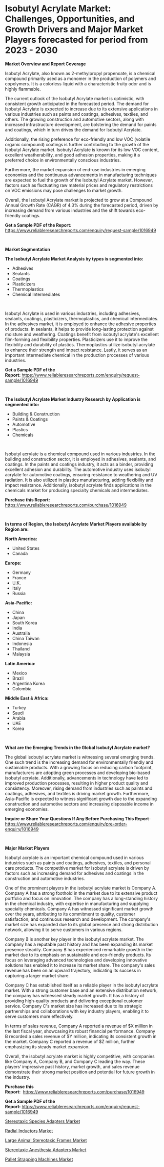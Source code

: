 <p><h1>Isobutyl Acrylate Market: Challenges, Opportunities, and Growth Drivers and Major Market Players forecasted for period from 2023 - 2030</h1></p><p><strong>Market Overview and Report Coverage</strong></p>
<p><p>Isobutyl Acrylate, also known as 2-methylpropyl propenoate, is a chemical compound primarily used as a monomer in the production of polymers and copolymers. It is a colorless liquid with a characteristic fruity odor and is highly flammable.</p><p>The current outlook of the Isobutyl Acrylate market is optimistic, with consistent growth anticipated in the forecasted period. The demand for Isobutyl Acrylate is expected to increase due to its extensive applications in various industries such as paints and coatings, adhesives, textiles, and others. The growing construction and automotive sectors, along with increased infrastructure development, are bolstering the demand for paints and coatings, which in turn drives the demand for Isobutyl Acrylate.</p><p>Additionally, the rising preference for eco-friendly and low VOC (volatile organic compound) coatings is further contributing to the growth of the Isobutyl Acrylate market. Isobutyl Acrylate is known for its low VOC content, excellent weatherability, and good adhesion properties, making it a preferred choice in environmentally conscious industries.</p><p>Furthermore, the market expansion of end-use industries in emerging economies and the continuous advancements in manufacturing techniques are expected to fuel the growth of the Isobutyl Acrylate market. However, factors such as fluctuating raw material prices and regulatory restrictions on VOC emissions may pose challenges to market growth.</p><p>Overall, the Isobutyl Acrylate market is projected to grow at a Compound Annual Growth Rate (CAGR) of 4.3% during the forecasted period, driven by increasing demand from various industries and the shift towards eco-friendly coatings.</p></p>
<p><strong>Get a Sample PDF of the Report:</strong> <a href="https://www.reliableresearchreports.com/enquiry/request-sample/1016949">https://www.reliableresearchreports.com/enquiry/request-sample/1016949</a></p>
<p>&nbsp;</p>
<p><strong>Market Segmentation</strong></p>
<p><strong>The Isobutyl Acrylate Market Analysis by types is segmented into:</strong></p>
<p><ul><li>Adhesives</li><li>Sealants</li><li>Coatings</li><li>Plasticizers</li><li>Thermoplastics</li><li>Chemical Intermediates</li></ul></p>
<p>&nbsp;</p>
<p><p>Isobutyl Acrylate is used in various industries, including adhesives, sealants, coatings, plasticizers, thermoplastics, and chemical intermediates. In the adhesives market, it is employed to enhance the adhesive properties of products. In sealants, it helps to provide long-lasting protection against moisture and weathering. Coatings benefit from isobutyl acrylate's excellent film-forming and flexibility properties. Plasticizers use it to improve the flexibility and durability of plastics. Thermoplastics utilize isobutyl acrylate to enhance their strength and impact resistance. Lastly, it serves as an important intermediate chemical in the production processes of various industries.</p></p>
<p><strong>Get a Sample PDF of the Report:</strong>&nbsp;<a href="https://www.reliableresearchreports.com/enquiry/request-sample/1016949">https://www.reliableresearchreports.com/enquiry/request-sample/1016949</a></p>
<p>&nbsp;</p>
<p><strong>The Isobutyl Acrylate Market Industry Research by Application is segmented into:</strong></p>
<p><ul><li>Building & Construction</li><li>Paints & Coatings</li><li>Automotive</li><li>Plastics</li><li>Chemicals</li></ul></p>
<p>&nbsp;</p>
<p><p>Isobutyl acrylate is a chemical compound used in various industries. In the building and construction sector, it is employed in adhesives, sealants, and coatings. In the paints and coatings industry, it acts as a binder, providing excellent adhesion and durability. The automotive industry uses isobutyl acrylate for automotive coatings, ensuring resistance to weathering and UV radiation. It is also utilized in plastics manufacturing, adding flexibility and impact resistance. Additionally, isobutyl acrylate finds applications in the chemicals market for producing specialty chemicals and intermediates.</p></p>
<p><strong>Purchase this Report:</strong>&nbsp; <a href="https://www.reliableresearchreports.com/purchase/1016949">https://www.reliableresearchreports.com/purchase/1016949</a></p>
<p>&nbsp;</p>
<p><strong>In terms of Region, the Isobutyl Acrylate Market Players available by Region are:</strong></p>
<p>
    <p> <strong> North America: </strong>
        <ul>
            <li>United States</li>
            <li>Canada</li>
        </ul>
        </p> 
    <p> <strong> Europe: </strong>
        <ul>
            <li>Germany</li>
            <li>France</li>
            <li>U.K.</li>
            <li>Italy</li>
            <li>Russia</li>
        </ul>
        </p> 
    <p> <strong> Asia-Pacific: </strong>
        <ul>
            <li>China</li>
            <li>Japan</li>
            <li>South Korea</li>
            <li>India</li>
            <li>Australia</li>
            <li>China Taiwan</li>
            <li>Indonesia</li>
            <li>Thailand</li>
            <li>Malaysia</li>
        </ul>
        </p> 
    <p> <strong> Latin America: </strong>
        <ul>
            <li>Mexico</li>
            <li>Brazil</li>
            <li>Argentina Korea</li>
            <li>Colombia</li>
        </ul>
        </p> 
    <p> <strong> Middle East & Africa: </strong>
        <ul>
            <li>Turkey</li>
            <li>Saudi</li>
            <li>Arabia</li>
            <li>UAE</li>
            <li>Korea</li>
        </ul>
    </p>
    </p>
<p>&nbsp;</p>
<p><strong>What are the Emerging Trends in the Global Isobutyl Acrylate market?</strong></p>
<p><p>The global isobutyl acrylate market is witnessing several emerging trends. One such trend is the increasing demand for environmentally friendly and sustainable products. With a growing focus on reducing carbon footprint, manufacturers are adopting green processes and developing bio-based isobutyl acrylate. Additionally, advancements in technology have led to improved production processes, resulting in higher product quality and consistency. Moreover, rising demand from industries such as paints and coatings, adhesives, and textiles is driving market growth. Furthermore, Asia-Pacific is expected to witness significant growth due to the expanding construction and automotive sectors and increasing disposable income in emerging economies.</p></p>
<p><strong>Inquire or Share Your Questions If Any Before Purchasing This Report</strong>- <a href="https://www.reliableresearchreports.com/enquiry/pre-order-enquiry/1016949">https://www.reliableresearchreports.com/enquiry/pre-order-enquiry/1016949</a></p>
<p>&nbsp;</p>
<p><strong>Major Market Players</strong></p>
<p><p>Isobutyl acrylate is an important chemical compound used in various industries such as paints and coatings, adhesives, textiles, and personal care products. The competitive market for isobutyl acrylate is driven by factors such as increasing demand for adhesives and coatings in the construction and automotive industries.</p><p>One of the prominent players in the isobutyl acrylate market is Company A. Company A has a strong foothold in the market due to its extensive product portfolio and focus on innovation. The company has a long-standing history in the chemical industry, with expertise in manufacturing and supplying specialty chemicals. Company A has witnessed significant market growth over the years, attributing to its commitment to quality, customer satisfaction, and continuous research and development. The company's market size has expanded due to its global presence and strong distribution network, allowing it to serve customers in various regions.</p><p>Company B is another key player in the isobutyl acrylate market. The company has a reputable past history and has been expanding its market presence steadily. Company B has experienced remarkable growth in the market due to its emphasis on sustainable and eco-friendly products. Its focus on leveraging advanced technologies and developing innovative solutions has enabled it to increase its market share. The company's sales revenue has been on an upward trajectory, indicating its success in capturing a larger market share.</p><p>Company C has established itself as a reliable player in the isobutyl acrylate market. With a strong customer base and an extensive distribution network, the company has witnessed steady market growth. It has a history of providing high-quality products and delivering exceptional customer service. Company C's market size has increased due to its strategic partnerships and collaborations with key industry players, enabling it to serve customers more effectively.</p><p>In terms of sales revenue, Company A reported a revenue of $X million in the last fiscal year, showcasing its robust financial performance. Company B recorded a sales revenue of $Y million, indicating its consistent growth in the market. Company C reported a revenue of $Z million, further emphasizing its steady market expansion.</p><p>Overall, the isobutyl acrylate market is highly competitive, with companies like Company A, Company B, and Company C leading the way. These players' impressive past history, market growth, and sales revenue demonstrate their strong market position and potential for future growth in the industry.</p></p>
<p><strong>Purchase this Report:</strong>&nbsp;&nbsp;<a href="https://www.reliableresearchreports.com/purchase/1016949">https://www.reliableresearchreports.com/purchase/1016949</a></p>
<p></p>
<p><strong>Get a Sample PDF of the Report:</strong>&nbsp;<a href="https://www.reliableresearchreports.com/enquiry/request-sample/1016949">https://www.reliableresearchreports.com/enquiry/request-sample/1016949</a></p>
<p><p><a href="https://www.linkedin.com/pulse/stereotaxic-species-adapters-market-research-report-provides-wxrye/">Stereotaxic Species Adapters Market</a></p><p><a href="https://medium.com/@clock.fund.arm/radial-inductors-market-furnishes-information-on-market-share-market-trends-and-market-growth-434fe73b81f8">Radial Inductors Market</a></p><p><a href="https://www.linkedin.com/pulse/large-animal-stereotaxic-frames-market-challenges-opportunities-rz7je/">Large Animal Stereotaxic Frames Market</a></p><p><a href="https://www.linkedin.com/pulse/stereotaxic-anesthesia-adapters-market-size-2023-2030-qnwce/">Stereotaxic Anesthesia Adapters Market</a></p><p><a href="https://medium.com/@wadeodinnn745/pallet-strapping-machines-market-trends-forecast-and-competitive-analysis-to-2030-bac592b18ef8">Pallet Strapping Machines Market</a></p></p>